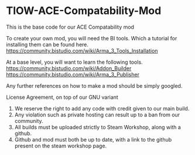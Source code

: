 # TIOW-ACE-Compatability-Mod
This is the base code for our ACE Compatability mod

To create your own mod, you will need the BI tools. Which a tutorial for installing them can be found here. 
https://community.bistudio.com/wiki/Arma_3_Tools_Installation

At a base level, you will want to learn the following tools.
https://community.bistudio.com/wiki/Addon_Builder
https://community.bistudio.com/wiki/Arma_3_Publisher

Any further references on how to make a mod should be simply googled.

License Agreement, on top of our GNU variant
1. We reserve the right to add any code with credit given to our main build.
2. Any violation such as private hosting can result up to a ban from our community.
3. All builds must be uploaded strictly to Steam Workshop, along with a github.
4. Github and mod must both be up to date, with a link to the github present on the steam workshop page.
